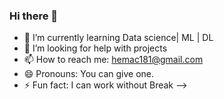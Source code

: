 ### Hi there 👋

- 🌱 I’m currently learning Data science| ML | DL
- 🤔 I’m looking for help with projects
- 📫 How to reach me: hemac181@gmail.com
- 😄 Pronouns: You can give one.
- ⚡ Fun fact: I can work without Break
-->

